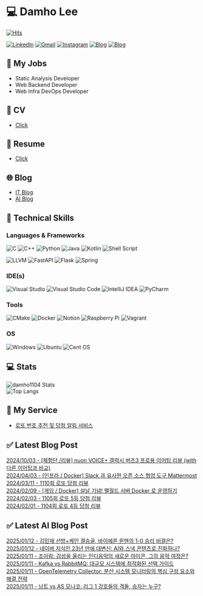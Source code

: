 
# 💻 Damho Lee

[![Hits](https://hits.seeyoufarm.com/api/count/incr/badge.svg?url=https%3A%2F%2Fgithub.com%2Fdamho1104&count_bg=%233D9CC8&title_bg=%23555555&icon=&icon_color=%23E7E7E7&title=hits&edge_flat=false)](https://hits.seeyoufarm.com)  

[![LinkedIn](https://img.shields.io/badge/Linkedin-%230077B5.svg?style=flat&logo=linkedin&logoColor=white)](https://www.linkedin.com/in/damho1104/)
[![Gmail](https://img.shields.io/badge/Gmail-D14836?style=flat&logo=gmail&logoColor=white)](mailto:damho1104@gmail.com)
[![Instagram](https://img.shields.io/badge/Instargram-%23E4405F.svg?style=flat&logo=Instagram&logoColor=white)](https://www.instagram.com/damho1104/)
[![Blog](https://img.shields.io/badge/Blog-%23000000.svg?style=flat&logo=Tistory&logoColor=white)](https://dmomo.co.kr/)
[![Blog](https://img.shields.io/badge/Blog-%23000000.svg?style=flat&logo=WordPress&logoColor=white)](https://blog.ai.dmomo.co.kr/)

## 📃 My Jobs
- Static Analysis Developer
- Web Backend Developer
- Web Infra DevOps Developer

## 📰 CV
- [Click](https://resume.dmomo.net/damho.lee/resume)  

## 📘 Resume
- [Click](https://damho1104.notion.site/8af3191b9815406d95708d9a0cea5a9e)  

## 🌐 Blog
- [IT Blog](https://dmomo.co.kr/)
- [AI Blog](https://blog.ai.dmomo.co.kr/)

## 💪 Technical Skills
### Languages & Frameworks
![C](https://img.shields.io/badge/c-%2300599C.svg?style=flat&logo=c&logoColor=white)
![C++](https://img.shields.io/badge/c++-%2300599C.svg?style=flat&logo=c%2B%2B&logoColor=white)
![Python](https://img.shields.io/badge/Python-3776AB.svg?&style=flat&logo=Python&logoColor=white)
![Java](https://img.shields.io/badge/java-%23ED8B00.svg?style=flat&logo=openjdk&logoColor=white)
![Kotlin](https://img.shields.io/badge/Kotlin-%237F52FF.svg?style=flat&logo=Kotlin&logoColor=white)
![Shell Script](https://img.shields.io/badge/Shell_script-%23121011.svg?style=flat&logo=gnu-bash&logoColor=white)  
  
![LLVM](https://img.shields.io/badge/LLVM/Clang-000B1D.svg?&style=flat&logo=LLVM&logoColor=white)
![FastAPI](https://img.shields.io/badge/FastAPI-005571?style=flat&logo=fastapi)
![Flask](https://img.shields.io/badge/Flask-%23000.svg?style=flat&logo=flask&logoColor=white)
![Spring](https://img.shields.io/badge/Springboot-%236DB33F.svg?style=flat&logo=spring&logoColor=white)
  
  
### IDE(s)
![Visual Studio](https://img.shields.io/badge/Visual%20Studio-5C2D91.svg?style=flat&logo=visual-studio&logoColor=white) 
![Visual Studio Code](https://img.shields.io/badge/Visual%20Studio%20Code-0078d7.svg?style=flat&logo=visual-studio-code&logoColor=white)
![IntelliJ IDEA](https://img.shields.io/badge/IntelliJIDEA-000000.svg?style=flat&logo=intellij-idea&logoColor=white) 
![PyCharm](https://img.shields.io/badge/PyCharm-143?style=flat&logo=pycharm&logoColor=black&color=black&labelColor=green) 


### Tools
![CMake](https://img.shields.io/badge/CMake-%23008FBA.svg?style=flat&logo=cmake&logoColor=white)
![Docker](https://img.shields.io/badge/docker-%230db7ed.svg?style=flat&logo=docker&logoColor=white)
![Notion](https://img.shields.io/badge/Notion-%23000000.svg?style=flat&logo=notion&logoColor=white)
![Raspberry Pi](https://img.shields.io/badge/-RaspberryPi-C51A4A?style=flat&logo=Raspberry-Pi)
![Vagrant](https://img.shields.io/badge/Vagrant-%231563FF.svg?style=flat&logo=vagrant&logoColor=white)


### OS
![Windows](https://img.shields.io/badge/Windows-0078D6?style=flat&logo=windows&logoColor=white)
![Ubuntu](https://img.shields.io/badge/Ubuntu-E95420?style=flat&logo=ubuntu&logoColor=white)
![Cent OS](https://img.shields.io/badge/Cent%20OS-002260?style=flat&logo=centos&logoColor=F0F0F0)


## :computer: Stats
![damho1104 Stats](https://github-readme-stats.vercel.app/api?username=damho1104&hide=issues&show_icons=true&theme=dark)  
![Top Langs](https://github-readme-stats.vercel.app/api/top-langs/?username=damho1104&layout=compact&theme=dark)


## 📣 My Service
- [로또 번호 추천 및 당첨 알림 서비스](https://lotto.dmomo.co.kr/)  


## ✅ Latest Blog Post

[2024/10/03 - [체험단 /리뷰] nuon VOICE+ 갤럭시 버즈3 프로용 이어팁 리뷰 (with 다른 이어팁과 비교)](http://dmomo.co.kr/52) <br/>
[2024/04/03 - [인프라 / Docker] Slack 과 유사한 오픈 소스 협업 도구 Mattermost](http://dmomo.co.kr/51) <br/>
[2024/03/11 - 1110회 로또 당첨 리뷰](http://dmomo.co.kr/50) <br/>
[2024/02/09 - [게임 / Docker] 설날 기념! 팰월드 서버 Docker 로 운영하기](http://dmomo.co.kr/49) <br/>
[2024/02/03 - 1105회 로또 5등 당첨 리뷰](http://dmomo.co.kr/48) <br/>
[2024/02/01 - 1104회 로또 4등 당첨 리뷰](http://dmomo.co.kr/47) <br/>

## ✅ Latest AI Blog Post
[2025/01/12 - 김민재 선방+케인 결승골, 바이에른 뮌헨의 1-0 승리 비결은?](https://blog.ai.dmomo.co.kr/2025/01/12/%ea%b9%80%eb%af%bc%ec%9e%ac-%ec%84%a0%eb%b0%a9%ec%bc%80%ec%9d%b8-%ea%b2%b0%ec%8a%b9%ea%b3%a8-%eb%b0%94%ec%9d%b4%ec%97%90%eb%a5%b8-%eb%ae%8c%ed%97%a8%ec%9d%98-1-0-%ec%8a%b9%eb%a6%ac-%eb%b9%84/) <br/>
[2025/01/12 - 네이버 지식인 23년 만에 대변신: AI와 스낵 콘텐츠로 진화하나?](https://blog.ai.dmomo.co.kr/2025/01/12/%eb%84%a4%ec%9d%b4%eb%b2%84-%ec%a7%80%ec%8b%9d%ec%9d%b8-23%eb%85%84-%eb%a7%8c%ec%97%90-%eb%8c%80%eb%b3%80%ec%8b%a0-ai%ec%99%80-%ec%8a%a4%eb%82%b5-%ec%bd%98%ed%85%90%ec%b8%a0%eb%a1%9c-%ec%a7%84/) <br/>
[2025/01/11 - 조아람: 감성을 울리는 인디음악의 새로운 아이콘, 그의 음악 여정은?](https://blog.ai.dmomo.co.kr/2025/01/11/%ec%a1%b0%ec%95%84%eb%9e%8c-%ea%b0%90%ec%84%b1%ec%9d%84-%ec%9a%b8%eb%a6%ac%eb%8a%94-%ec%9d%b8%eb%94%94%ec%9d%8c%ec%95%85%ec%9d%98-%ec%83%88%eb%a1%9c%ec%9a%b4-%ec%95%84%ec%9d%b4%ec%bd%98-%ea%b7%b8/) <br/>
[2025/01/11 - Kafka vs RabbitMQ: 대규모 시스템에 최적화된 선택 가이드](https://blog.ai.dmomo.co.kr/2025/01/11/kafka-vs-rabbitmq-%eb%8c%80%ea%b7%9c%eb%aa%a8-%ec%8b%9c%ec%8a%a4%ed%85%9c%ec%97%90-%ec%b5%9c%ec%a0%81%ed%99%94%eb%90%9c-%ec%84%a0%ed%83%9d-%ea%b0%80%ec%9d%b4%eb%93%9c/) <br/>
[2025/01/11 - OpenTelemetry Collector: 분산 시스템 모니터링의 핵심 구성 요소와 해결 전략](https://blog.ai.dmomo.co.kr/2025/01/11/opentelemetry-collector-%eb%b6%84%ec%82%b0-%ec%8b%9c%ec%8a%a4%ed%85%9c-%eb%aa%a8%eb%8b%88%ed%84%b0%eb%a7%81%ec%9d%98-%ed%95%b5%ec%8b%ac-%ea%b5%ac%ec%84%b1-%ec%9a%94%ec%86%8c%ec%99%80-%ed%95%b4/) <br/>
[2025/01/11 - 낭트 vs AS 모나코: 리그 1 강호들의 격돌, 승자는 누구?](https://blog.ai.dmomo.co.kr/2025/01/11/%eb%82%ad%ed%8a%b8-vs-as-%eb%aa%a8%eb%82%98%ec%bd%94-%eb%a6%ac%ea%b7%b8-1-%ea%b0%95%ed%98%b8%eb%93%a4%ec%9d%98-%ea%b2%a9%eb%8f%8c-%ec%8a%b9%ec%9e%90%eb%8a%94-%eb%88%84%ea%b5%ac/) <br/>
